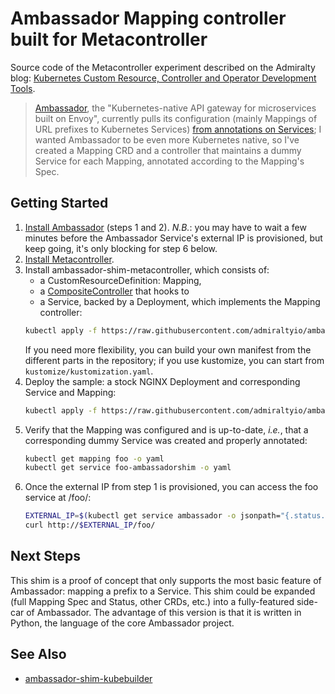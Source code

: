 # Ambassador Mapping controller built for Metacontroller

Source code of the Metacontroller experiment described on the Admiralty blog: [Kubernetes Custom Resource, Controller and Operator Development Tools](https://admiralty.io/kubernetes-custom-resource-controller-and-operator-development-tools.html).

> [Ambassador](https://www.getambassador.io/), the "Kubernetes-native API gateway for microservices built on Envoy", currently pulls its configuration (mainly Mappings of URL prefixes to Kubernetes Services) [from annotations on Services](https://www.getambassador.io/reference/configuration); I wanted Ambassador to be even more Kubernetes native, so I've created a Mapping CRD and a controller that maintains a dummy Service for each Mapping, annotated according to the Mapping's Spec.

## Getting Started

1. [Install Ambassador](https://www.getambassador.io/user-guide/install) (steps 1 and 2). *N.B.*: you may have to wait a few minutes before the Ambassador Service's external IP is provisioned, but keep going, it's only blocking for step 6 below.
1. [Install Metacontroller](https://metacontroller.app/guide/install/).
1. Install ambassador-shim-metacontroller, which consists of:
	- a CustomResourceDefinition: Mapping,
	- a [CompositeController](https://metacontroller.app/api/compositecontroller/) that hooks to
	- a Service, backed by a Deployment, which implements the Mapping controller:
	```sh
	kubectl apply -f https://raw.githubusercontent.com/admiraltyio/ambassador-shim-metacontroller/master/kustomize/kustomized.yaml
	```
	If you need more flexibility, you can build your own manifest from the different parts in the repository; if you use kustomize, you can start from `kustomize/kustomization.yaml`.
1. Deploy the sample: a stock NGINX Deployment and corresponding Service and Mapping:
	```sh
	kubectl apply -f https://raw.githubusercontent.com/admiraltyio/ambassador-shim-metacontroller/master/examples/mapping/ambassadorshim_v1alpha1_mapping.yaml
	```
1. Verify that the Mapping was configured and is up-to-date, _i.e._, that a corresponding dummy Service was created and properly annotated:
	```sh
	kubectl get mapping foo -o yaml
	kubectl get service foo-ambassadorshim -o yaml
	```
1. Once the external IP from step 1 is provisioned, you can access the foo service at /foo/:
	```sh
	EXTERNAL_IP=$(kubectl get service ambassador -o jsonpath="{.status.loadBalancer.ingress[0].ip}")
	curl http://$EXTERNAL_IP/foo/
	```

## Next Steps

This shim is a proof of concept that only supports the most basic feature of Ambassador: mapping a prefix to a Service. This shim could be expanded (full Mapping Spec and Status, other CRDs, etc.) into a fully-featured side-car of Ambassador. The advantage of this version is that it is written in Python, the language of the core Ambassador project.

## See Also

- [ambassador-shim-kubebuilder](https://github.com/admiraltyio/ambassador-shim-kubebuilder)
